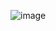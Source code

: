 ![image](https://github.com/PHAWAPHON/allinone-chatbot/assets/87028272/3e22416d-076f-44a2-9098-a8b45f934ea3)
